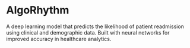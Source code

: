 # AlgoRhythm
A deep learning model that predicts the likelihood of patient readmission using clinical and demographic data. Built with neural networks for improved accuracy in healthcare analytics.
